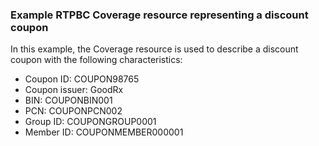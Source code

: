 ### Example RTPBC Coverage resource representing a discount coupon

In this example, the Coverage resource is used to describe a discount coupon with the following characteristics:
* Coupon ID: COUPON98765
* Coupon issuer: GoodRx
* BIN: COUPONBIN001
* PCN: COUPONPCN002
* Group ID: COUPONGROUP0001
* Member ID: COUPONMEMBER000001

<br/>

<!-- <div><img src="images/rtpbc-coverage-03.png" alt="coverage"></div> -->

<br/>